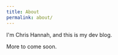 ```yaml
---
title: About
permalink: about/
---
```


I'm Chris Hannah, and this is my dev blog.

More to come soon.
